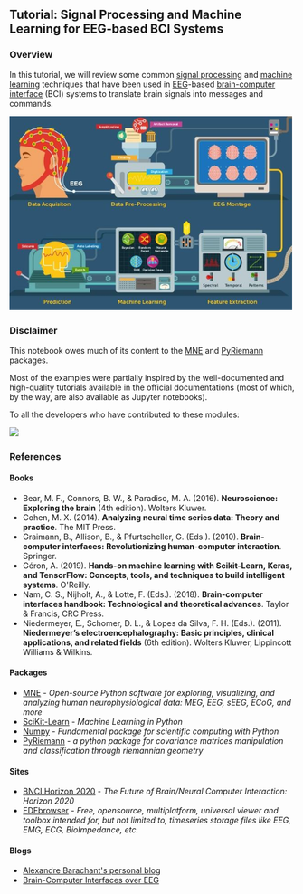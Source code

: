 ## Tutorial: Signal Processing and Machine Learning for EEG-based BCI Systems

### Overview

In this tutorial, we will review some common [signal processing](https://en.wikipedia.org/wiki/Signal_processing) and [machine learning](https://en.wikipedia.org/wiki/Machine_learning) techniques that have been used in [EEG](https://en.wikipedia.org/wiki/Electroencephalography)-based [brain-computer interface](https://en.wikipedia.org/wiki/Brain–computer_interface) (BCI) systems to translate brain signals into messages and commands.

<img src="eeg_bci.jpg" alt="Image downloaded from http://epscicon.vidyaacademy.ac.in/wp-content/uploads/2017/12/eeg.jpg" width="500"/>

### Disclaimer

This notebook owes much of its content to the [MNE](https://martinos.org/mne/) and [PyRiemann]([PyRiemann](https://github.com/alexandrebarachant/pyRiemann)) packages.

Most of the examples were partially inspired by the well-documented and high-quality tutorials available in the official documentations (most of which, by the way, are also available as Jupyter notebooks).

To all the developers who have contributed to these modules:

<img src="https://media.giphy.com/media/WV9Xx9itqEIu8GQloO/giphy.gif" width="400"/>

### References

#### Books

* Bear, M. F., Connors, B. W., & Paradiso, M. A. (2016). **Neuroscience: Exploring the brain** (4th edition). Wolters Kluwer. 
* Cohen, M. X. (2014). **Analyzing neural time series data: Theory and practice**. The MIT Press.
* Graimann, B., Allison, B., & Pfurtscheller, G. (Eds.). (2010). **Brain-computer interfaces: Revolutionizing human-computer interaction**. Springer.
* Géron, A. (2019). **Hands-on machine learning with Scikit-Learn, Keras, and TensorFlow: Concepts, tools, and techniques to build intelligent systems**. O'Reilly.
* Nam, C. S., Nijholt, A., & Lotte, F. (Eds.). (2018). **Brain-computer interfaces handbook: Technological and theoretical advances**. Taylor & Francis, CRC Press.
* Niedermeyer, E., Schomer, D. L., & Lopes da Silva, F. H. (Eds.). (2011). **Niedermeyer’s electroencephalography: Basic principles, clinical applications, and related fields** (6th edition). Wolters Kluwer, Lippincott Williams & Wilkins.

#### Packages

* [MNE](https://mne.tools/stable/index.html) - *Open-source Python software for exploring, visualizing, and analyzing human neurophysiological data: MEG, EEG, sEEG, ECoG, and more*
* [SciKit-Learn](https://scikit-learn.org/stable/index.html) - *Machine Learning in Python*
* [Numpy](https://numpy.org) - *Fundamental package for scientific computing with Python*
* [PyRiemann](https://github.com/alexandrebarachant/pyRiemann) - *a python package for covariance matrices manipulation and classification through riemannian geometry*

#### Sites

* [BNCI Horizon 2020](http://bnci-horizon-2020.eu) - *The Future of Brain/Neural Computer Interaction: Horizon 2020*
* [EDFbrowser](https://www.teuniz.net/edfbrowser/) - *Free, opensource, multiplatform, universal viewer and toolbox intended for, but not limited to, timeseries storage files like EEG, EMG, ECG, BioImpedance, etc.*

#### Blogs

* [Alexandre Barachant's personal blog](http://alexandre.barachant.org/blog/)
* [Brain-Computer Interfaces over EEG](https://bciovereeg.blogspot.com)